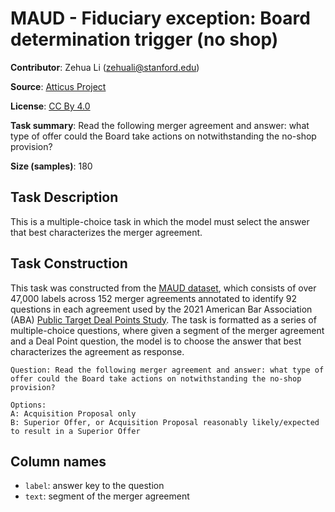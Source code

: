 # MAUD - Fiduciary exception: Board determination trigger (no shop)

**Contributor**: Zehua Li (zehuali@stanford.edu)

**Source**: [Atticus Project](https://www.atticusprojectai.org/maud)

**License**: [CC By 4.0](https://creativecommons.org/licenses/by/4.0/)

**Task summary**: Read the following merger agreement and answer: what type of offer could the Board take actions on notwithstanding the no-shop provision?

**Size (samples)**: 180

## Task Description

This is a multiple-choice task in which the model must select the answer that best characterizes the merger agreement.

## Task Construction

This task was constructed from the [MAUD dataset](https://www.atticusprojectai.org/maud), which consists of over 47,000 labels across 152 merger agreements annotated to identify 92 questions in each agreement used by the 2021 American Bar Association (ABA) [Public Target Deal Points Study](https://www.americanbar.org/groups/business_law/committees/ma/deal_points/). The task is formatted as a series of multiple-choice questions, where given a segment of the merger agreement and a Deal Point question, the model is to choose the answer that best characterizes the agreement as response.

```text
Question: Read the following merger agreement and answer: what type of offer could the Board take actions on notwithstanding the no-shop provision?
```

```text
Options:
A: Acquisition Proposal only
B: Superior Offer, or Acquisition Proposal reasonably likely/expected to result in a Superior Offer
```

## Column names

- `label`: answer key to the question
- `text`: segment of the merger agreement
